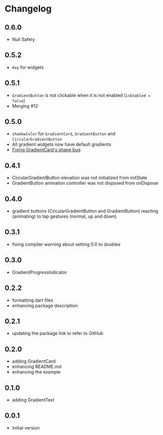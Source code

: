 # Changelog

## 0.6.0

- Null Safety

## 0.5.2

- `Key` for widgets

## 0.5.1

- `GradientButton` is not clickable when it is not enabled (`isEnabled = false`)
- Merging #12

## 0.5.0

- `shadowColor` for `GradientCard`, `GradientButton` and `CircularGradientButton`
- All gradient widgets now have default gradients
- [Fixing GradientCard's shape bug](https://github.com/bluemix/Gradient-Widgets/issues/6)

## 0.4.1

- CircularGradientButton elevation was not initialized from initState
- GradientButton animation controller was not disposed from onDispose

## 0.4.0

- gradient buttons (CircularGradientButton and GradientButton) reacting (animating) to tap gestures (normal, up and down) 

## 0.3.1

- fixing compiler warning about setting 0.0 to doubles

## 0.3.0

- GradientProgressIndicator

## 0.2.2

- formatting dart files
- enhancing package description

## 0.2.1

- updating the package link to refer to GitHub

## 0.2.0

- adding GradientCard
- enhancing README.md
- enhancing the example

## 0.1.0

- adding GradientText


## 0.0.1

- Initial version